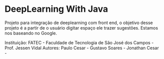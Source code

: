 # DeepLearning With Java 


Projeto para integração de deeplearning com front end, o objetivo desse projeto é a partir de o usuário digitar espaço ele trazer sugestões. Estamos nos baseando no Google. 


Instituição: FATEC - Faculdade de Tecnologia de São José dos Campos - Prof. Jessen Vidal
Autores: 
  Paulo Cesar - 
  Gustavo Soares -
  Jonathan Cesar - 
